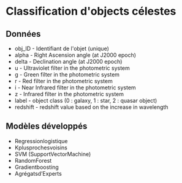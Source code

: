 # Classification d'objects célestes

## Données

* obj_ID - Identifiant de l'objet (unique)
* alpha - Right Ascension angle (at J2000 epoch)
* delta - Declination angle (at J2000 epoch)
* u - Ultraviolet filter in the photometric system
* g - Green filter in the photometric system
* r - Red filter in the photometric system
* i - Near Infrared filter in the photometric system
* z - Infrared filter in the photometric system
* label - object class (0 : galaxy, 1 : star, 2 : quasar object)
* redshift - redshift value based on the increase in wavelength

## Modèles développés
* Regressionlogistique
* Kplusprochesvoisins
* SVM (SupportVectorMachine)
* RandomForest
* Gradientboosting
* Agrégatsd’Experts
